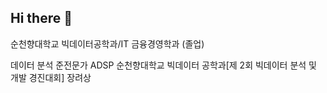 ## Hi there 👋
<!--![Anurag's GitHub stats](https://github-readme-stats.vercel.app/api?username=SeongYeonYun&show_icons=true&theme=radical) -->
<!--
**SeongYeonYun/SeongYeonYun** is a ✨ _special_ ✨ repository because its `README.md` (this file) appears on your GitHub profile.

Here are some ideas to get you started:

- 🔭 I’m currently working on ...
- 🌱 I’m currently learning ...
- 👯 I’m looking to collaborate on ...
- 🤔 I’m looking for help with ...
- 💬 Ask me about ...
- 📫 How to reach me: ...
- 😄 Pronouns: ...
- ⚡ Fun fact: ...
-->


순천향대학교 빅데이터공학과/IT 금융경영학과 (졸업)

데이터 분석 준전문가 ADSP
순천향대학교 빅데이터 공학과[제 2회 빅데이터 분석 및 개발 경진대회] 장려상
